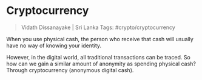 # Cryptocurrency

> Vidath Dissanayake | Sri Lanka
> Tags: #crypto/cryptocurrency

When you use physical cash, the person who receive that cash will usually have no way of knowing your identity.

However, in the digital world, all traditional transactions can be traced. So how can we gain a similar amount of anonymity as spending physical cash? Through cryptocurrency (anonymous digital cash).